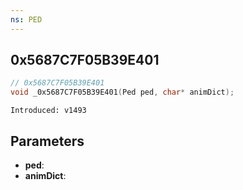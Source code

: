 ```yaml
---
ns: PED
---
```

## 0x5687C7F05B39E401

```c
// 0x5687C7F05B39E401
void _0x5687C7F05B39E401(Ped ped, char* animDict);
```

```
Introduced: v1493
```

## Parameters
* **ped**:
* **animDict**:

